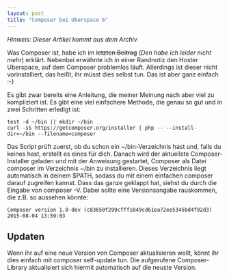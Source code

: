 ```yaml
---
layout: post
title: "Composer bei Uberspace 6"
---
```

*Hinweis: Dieser Artikel kommt aus dem Archiv*

Was Composer ist, habe ich im <strike>letzten Beitrag</strike> (*Den habe ich leider nicht mehr*) erklärt. Nebenbei erwähnte ich in einer Randnotiz den Hoster Uberspace, auf dem Composer problemlos läuft. Allerdings ist dieser nicht vorinstalliert, das heißt, ihr müsst dies selbst tun. Das ist aber ganz einfach :-)

Es gibt zwar bereits eine Anleitung, die meiner Meinung nach aber viel zu kompliziert ist. Es gibt eine viel einfachere Methode, die genau so gut und in zwei Schritten erledigt ist:

```
test -d ~/bin || mkdir ~/bin  
curl -sS https://getcomposer.org/installer | php -- --install-dir=~/bin --filename=composer  
```

Das Script prüft zuerst, ob du schon ein ~/bin-Verzeichnis hast und, falls du keines hast, erstellt es eines für dich.
Danach wird der aktuellste Composer-Installer geladen und mit der Anweisung gestartet, Composer als Datei composer im Verzeichnis ~/bin zu installieren. Dieses Verzeichnis liegt automatisch in deinem $PATH, sodass du mit einem einfachen composer darauf zugreifen kannst.
Dass das ganze geklappt hat, siehst du durch die Eingabe von composer -V. Dabei sollte eine Versionsangabe rauskommen, die z.B. so aussehen könnte:

```
Composer version 1.0-dev (c83650f299cfff1049cd61ea72ee5345bd4f92d3) 2015-08-04 13:59:03
```
## Updaten

Wenn ihr auf eine neue Version von Composer aktualisieren wollt, könnt ihr dies einfach mit composer self-update tun. Die aufgerufene Composer-Library aktualisiert sich hiermit automatisch auf die neuste Version.

